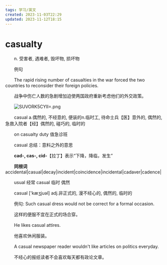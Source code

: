 ```yaml
---
tags: 学习/英文
created: 2023-11-03T22:29
updated: 2023-11-12T18:15
---
```

# casualty

　　n. 受害者, 遇难者, 毁坏物, 损坏物

　　例句

　　The rapid rising number of casualties in the war forced the two countries to reconsider their foreign policies.

　　战争中伤亡人数的急剧增加迫使两国政府重新考虑他们的外交政策。

　　![SUVORK5CYII=.png](image1-20230708221749-s58iuvl.png)

　　casual a.偶然的, 不经意的, 便装的n.临时工, 待命士兵【医】意外的, 偶然的, 急救入院者【经】偶然的, 碰巧的, 临时的

　　on casualty duty 值急诊班

　　casual 总结：意料之外的意思

　　**cad-, cas-, cid-**【拉丁】表示“下降，降临，发生”

　　**同根词**accidental\|casual\|decay\|incident\|coincidence\|incidental\|cadaver\|cadence\|

　　usual 经常 casual 临时 偶然

　　casual \['kæʒjuəl\] adj.非正式的, 漫不经心的, 偶然的, 临时的

　　例句: Such casual dress would not be correct for a formal occasion.

　　这样的便服不宜在正式的场合穿。

　　He likes casual attires.

　　他喜欢休闲服装。

　　A casual newspaper reader wouldn't like articles on politics everyday.

　　不经心的报纸读者不会喜欢每天都有政论文章。
